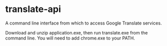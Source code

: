 # translate-api

A command line interface from which to access Google Translate services. 

Download and unzip application.exe, then run translate.exe from the command line. You will need to add chrome.exe to your PATH. 
